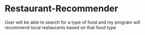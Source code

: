 # Restaurant-Recommender
User will be able to search for a type of food and my program will recommend local restaurants based on that food type
